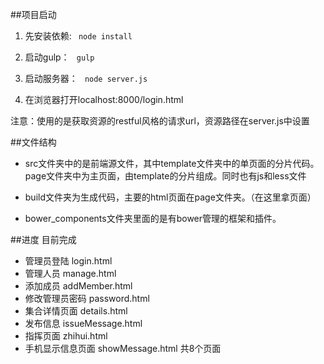 ##项目启动
1. 先安装依赖:
<code> node install </code>

2. 启动gulp：
<code> gulp </code>

3. 启动服务器：
<code> node server.js </code>

4. 在浏览器打开localhost:8000/login.html

注意：使用的是获取资源的restful风格的请求url，资源路径在server.js中设置

##文件结构
+ src文件夹中的是前端源文件，其中template文件夹中的单页面的分片代码。page文件夹中为主页面，由template的分片组成。同时也有js和less文件

+ build文件夹为生成代码，主要的html页面在page文件夹。（在这里拿页面）

+ bower_components文件夹里面的是有bower管理的框架和插件。

##进度
目前完成

+ 管理员登陆 login.html
+ 管理人员 manage.html
+ 添加成员 addMember.html
+ 修改管理员密码 password.html
+ 集合详情页面 details.html
+ 发布信息 issueMessage.html
+ 指挥页面 zhihui.html
+ 手机显示信息页面 showMessage.html
共8个页面